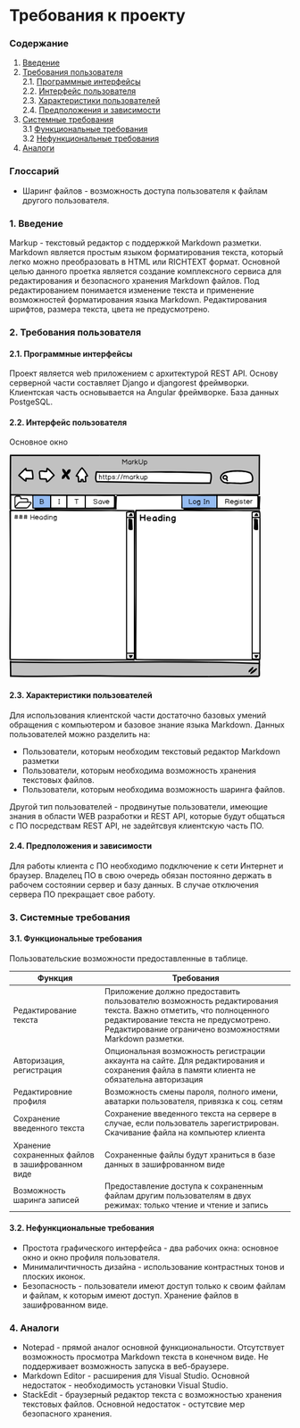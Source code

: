 # Требования к проекту
### Содержание
1. [Введение](#1)
2. [Требования пользователя](#2) <br>
  2.1. [Программные интерфейсы](#2.1) <br>
  2.2. [Интерфейс пользователя](#2.2) <br>
  2.3. [Характеристики пользователей](#2.3) <br>
  2.4. [Предположения и зависимости](#2.4) <br>
3. [Системные требования](#3) <br>
  3.1 [Функциональные требования](#3.1) <br>
  3.2 [Нефункциональные требования](#3.2) <br>
4. [Аналоги](#4) <br>

### Глоссарий
* Шаринг файлов - возможность доступа пользователя к файлам другого пользователя.

### 1. Введение <a name="1"></a>
Markup - текстовый редактор с поддержкой Markdown разметки. Markdown является простым языком форматирования текста, который легко можно преобразовать в HTML или RICHTEXT формат.
Основной целью данного проетка является создание комплексного сервиса для редактирования и безопасного хранения Markdown файлов.
Под редактированием понимается изменение текста и применение возможностей форматирования языка Markdown. 
Редактирования шрифтов, размера текста, цвета не предусмотрено.

### 2. Требования пользователя <a name="2"></a>
#### 2.1. Программные интерфейсы <a name="2.1"></a>
Проект является web приложением c архитектурой REST API. Основу серверной части составляет Django и djangorest фреймворки.
Клиентская часть основывается на Angular фреймворке. База данных PostgeSQL. 

#### 2.2. Интерфейс пользователя <a name="2.2"></a>

Основное окно 

![](mockups/main.png)

#### 2.3. Характеристики пользователей <a name="2.3"></a>
Для использования клиентской части достаточно базовых умений обращения с компьютером и базовое знание языка Markdown.
Данных пользователей можно разделить на:
* Пользователи, которым необходим текстовый редактор Markdown разметки
* Пользователи, которым необходима возможность хранения текстовых файлов.
* Пользователи, которым необходима возможность шаринга файлов.

Другой тип пользователей - продвинутые пользователи, имеющие знания в области WEB разработки и REST API, 
которые будут общаться  с ПО посредствам REST API, не задейтсвуя клиентскую часть ПО.

#### 2.4. Предположения и зависимости <a name="2.4"></a>
Для работы клиента с ПО необходимо подключение к сети Интернет и браузер. Владелец ПО в свою очередь обязан 
постоянно держать в рабочем состоянии сервер и  базу данных. В случае отключения сервера ПО прекращает свое работу.

### 3. Системные требования <a name="3"></a>
#### 3.1. Функциональные требования <a name="3.1"></a>
Пользовательские возможности предоставленные в таблице.

Функция | Требования
--- | ---
Редактирование текста | Приложение должно предоставить пользователю возможность редактирования текста. Важно отметить, что полноценного редактирование текста не предусмотрено. Редактирование ограничено возможностями Markdown разметки.
Авторизация, регистрация | Опциональная возможность регистрации аккаунта на сайте. Для редактирования и сохранения файла в памяти клиента не обязательна авторизация
Редактировние профиля | Возможность смены пароля, полного имени, аватарки пользователя, привязка к соц. сетям
Сохранение введенного текста | Сохранение введенного текста на сервере в случае, если пользователь зарегистрирован. Скачивание файла на компьютер клиента
Хранение сохраненных файлов в зашифрованном виде| Сохраненные файлы будут храниться в базе данных в зашифрованном виде
Возможность шаринга записей | Предоставление доступа к сохраненным файлам другим пользователям в двух режимах: только чтение и чтение и запись

#### 3.2. Нефункциональные требования <a name="3.2"></a>
* Простота графического интерфейса - два рабочих окна: основное окно и окно профиля пользователя.
* Минималичтичность дизайна - использование контрастных тонов и плоских иконок.
* Безопасность - пользователи имеют доступ только к своим файлам и файлам, к которым имеют доступ. Хранение файлов в зашифрованном виде.
  
### 4. Аналоги <a name="4"></a>
* Notepad - прямой аналог основной функциональности. Отсутствует возможность просмотра Markdown текста 
в конечном виде. Не поддерживает возможность запуска в веб-браузере.
* Markdown Editor - расширения для Visual Studio. Основной недостаток - необходимость установки Visual Studio.
* StackEdit - браузерный редактор текста с возможностью хранения текстовых файлов. Основной недостаток - остутсвие мер безопасного хранения.